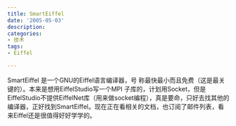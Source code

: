 ```yaml
---
title: SmartEiffel
date: '2005-05-03'
description:
categories:
- 技术
tags:
- Eiffel

---
```


SmartEiffel 是一个GNU的Eiffel语言编译器，号 称最快最小而且免费（这是最关键的）。本来是想用EiffelStudio写一个MPI 子库的，计划用Socket，但是EiffelStudio不提供EiffelNet库（用来做socket编程），真是要命，只好去找其他的编译器，正好找到SmartEiffel。现在正在看相关的文档，也订阅了邮件列表，看来Eiffel还是很值得好好学学的。